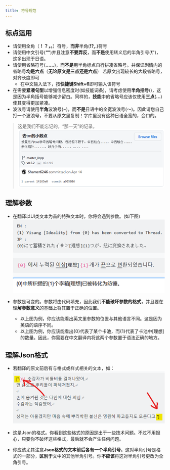 ```yaml
---
title: 符号规范
---
```


## 标点运用

- 请使用全角（**！？，。**）符号，**而非**半角(**!?,.**)符号
- 请使用中文引号(**“”**)并且注意**不要弄反**，而**不是**使用转义后的半角引号(**\\"**)，这多出现于日语。
- 请使用省略符号(**……**)，而**不是**用半角标点自行拼凑省略号。并保证剧情内的省略号**均是六点**（**无论原文是三点还是六点**）
若原文出现较长的大段省略号，对齐长度即可
  - 在中文输入法下，按**快捷键Shift+6**即可输入该符号
- 在需要**紧凑句型**以增强信息密度时(如技能词条)，请考虑使用**半角括号**()，这是因为半角括号能够减少留白。同样的，**技能**中的省略号应该仅使用**三点**(**…**)使其变得更加紧凑。
- 波浪号请使用**半角**波浪号(~)，而**不是**日语中的全宽波浪号(～)。因此请您自己打一个波浪号，不要从原文里复制！字库里没有这种日语全宽的，会口的。

> 这是我们不能忘记的，“那一天”的记录。
> ![image](/img/page/0ab0d940-368f-4eec-aa8d-4802c8e8bd64.png)

## 理解参数

- 在翻译以UI类文本为首的特殊文本时，你将会遇到参数。(如下图)
![image](/img/page/7c866c58-9fc8-473a-866b-c7c0cbda975f.png)

- 参数是可变的。参数将由代码填充，因此我们**不能破坏参数的格式**，并且要在理**解参数意义**的基础上将其置于正确的位置。
  - 以上图为例，你应该能看出英文里参数的位置与其他语言不同。这是因为英语的语序不同。
  - 以上图为例，你应该能看出{0}代表了某个卡池，而{1}代表了卡池中[理想]的数量。因此，你需要在中文翻译内将这两个参数置于语法正确的地方。
  
## 理解Json格式

- 若翻译的原文前后有与格式或样式相关的文本，如：
![](/img/page/fuhaoguifan.png)

- 这是Json的格式。你看到这些格式的原因是出于一些技术问题。不过不用担心，只要你不破坏这些格式，最后就不会产生任何问题。
- 你应该尤其注意**Json格式的文本前后各有一个半角引号**。这对半角引号是格式的一部分，**区别于**文中的其他半角引号。你**不应该**将这对半角引号更改为全角引号。
